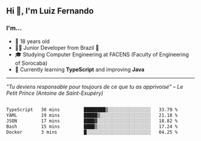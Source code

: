 <h2>Hi 👋, I'm Luiz Fernando</h2>

### I'm...
* 🤟 18 years old
* 👨‍💻 Junior Developer from Brazil 💚
* 🎓 Studying Computer Engineering at FACENS (Faculty of Engineering of Sorocaba)
* 🔭 Currently learning **TypeScript** and improving **Java**

---

_"Tu deviens responsable pour toujours de ce que tu as apprivoisé" – Le Petit Prince (Antoine de Saint-Exupéry)_

##

<!--START_SECTION:waka-->

```txt
TypeScript   30 mins         ████████▒░░░░░░░░░░░░░░░░   33.79 %
YAML         19 mins         █████▒░░░░░░░░░░░░░░░░░░░   21.18 %
JSON         17 mins         ████▓░░░░░░░░░░░░░░░░░░░░   18.82 %
Bash         15 mins         ████▒░░░░░░░░░░░░░░░░░░░░   17.24 %
Docker       3 mins          █░░░░░░░░░░░░░░░░░░░░░░░░   04.25 %
```

<!--END_SECTION:waka-->
